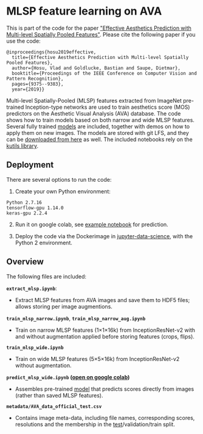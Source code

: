 # MLSP feature learning on AVA 

This is part of the code for the paper ["Effective Aesthetics Prediction with Multi-level Spatially Pooled Features"](http://openaccess.thecvf.com/content_CVPR_2019/papers/Hosu_Effective_Aesthetics_Prediction_With_Multi-Level_Spatially_Pooled_Features_CVPR_2019_paper.pdf). Please cite the following paper if you use the code:

```
@inproceedings{hosu2019effective,
  title={Effective Aesthetics Prediction with Multi-level Spatially Pooled Features},
  author={Hosu, Vlad and Goldlucke, Bastian and Saupe, Dietmar},
  booktitle={Proceedings of the IEEE Conference on Computer Vision and Pattern Recognition},
  pages={9375--9383},
  year={2019}}
```
Multi-level Spatially-Pooled (MLSP) features extracted from ImageNet pre-trained Inception-type networks are used to train aesthetics score (MOS) predictors on the Aesthetic Visual Analysis (AVA) database. The code shows how to train models based on both narrow and wide MLSP features. Several fully trained [models](https://github.com/subpic/ava-mlsp/tree/master/models) are included, together with demos on how to apply them on new images. The models are stored with git LFS, and they can be [downloaded from here](https://osf.io/ubps5/files/) as well. The included notebooks rely on the [kutils library](https://github.com/subpic/kutils).

## Deployment

There are several options to run the code:

1. Create your own Python environment:
```
Python 2.7.16
tensorflow-gpu 1.14.0
keras-gpu 2.2.4
```

2. Run it on google colab, see [example notebook](http://bit.ly/2lPTWyH) for prediction.

3. Deploy the code via the Dockerimage in [jupyter-data-science](https://github.com/subpic/jupyter-data-science), with the Python 2 environment.

## Overview

The following files are included:

**`extract_mlsp.ipynb`**:

- Extract MLSP features from AVA images and save them to HDF5 files; allows storing per image augmentions.

**`train_mlsp_narrow.ipynb`**, **`train_mlsp_narrow_aug.ipynb`**

- Train on narrow MLSP features (1&times;1&times;16k) from InceptionResNet-v2 with and without augmentation applied before storing features (crops, flips).

**`train_mlsp_wide.ipynb`**

- Train on wide MLSP features (5&times;5&times;16k) from InceptionResNet-v2 without augmentation.

**`predict_mlsp_wide.ipynb` ([open on google colab](http://bit.ly/2lPTWyH))**

- Assembles pre-trained [model](https://github.com/subpic/ava-mlsp/tree/master/models) that predicts scores directly from images (rather than saved MLSP features).

**`metadata/AVA_data_official_test.csv`**

- Contains image meta-data, including file names, corresponding scores, resolutions and the membership in the [test](https://github.com/mtobeiyf/ava_downloader/blob/master/AVA_dataset/aesthetics_image_lists/generic_test.jpgl)/validation/train split.
